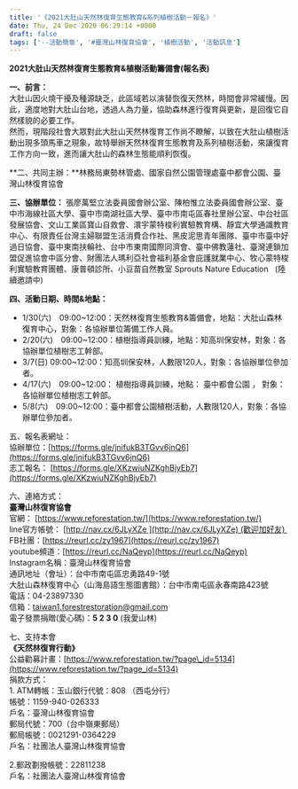 ```yaml
---
title: '《2021大肚山天然林復育生態教育&系列植樹活動－報名》'
date: Thu, 24 Dec 2020 06:29:14 +0000
draft: false
tags: ['--活動簡章', '#臺灣山林復育協會', '植樹活動', '活動訊息']
---
```


**2021大肚山天然林復育生態教育&植樹活動籌備會(報名表)**  
  
**一、前言：**  
大肚山因火燒干擾及種源缺乏，此區域若以演替恢復天然林，時間會非常緩慢。因此，適度地對大肚山台地，透過人為力量，協助森林進行復育與更新，是回復它自然樣貌的必要工作。  
然而，現階段社會大眾對此大肚山天然林復育工作尚不瞭解，以致在大肚山植樹活動出現多頭馬車之現象，故特舉辦天然林復育生態教育及系列植樹活動，來讓復育工作方向一致，進而讓大肚山的森林生態能順利恢復。

**二、共同主辦：**林務局東勢林管處、國家自然公園管理處臺中都會公園、臺灣山林復育協會

**三、協辦單位：** 張廖萬堅立法委員國會辦公室、陳柏惟立法委員國會辦公室、臺中市海線社區大學、臺中市南湖社區大學、臺中市南屯區春社里辦公室、中台社區發展協會、文山工業區寶山自救會、澴宇蒙特梭利實驗教育構、靜宜大學通識教育中心、有限責任台灣主婦聯盟生活消費合作社、黑皮泥思青年團隊、臺中市臺中好過日協會、臺中東南扶輪社、台中市東南國際同濟會、臺中佛教蓮社、臺灣連鎖加盟促進協會中區分會、財團法人瑪利亞社會福利基金會庇護就業中心、牧心蒙特梭利實驗教育團體、康普頓診所、小豆苗自然教室 Sprouts Nature Education   (陸續邀請中)

**四、活動日期、時間&地點：**

*   1/30(六)　09:00~12:00：天然林復育生態教育&籌備會，地點：大肚山森林復育中心，對象：各協辦單位籌備工作人員。
*   2/20(六)　09:00~12:00：植樹指導員訓練，地點：知高圳保安林，對象：各協辦單位植樹志工幹部。
*   3/7(日) 09:00~12:00：知高圳保安林，人數限120人，對象：各協辦單位參加者。
*   4/17(六)　09:00~12:00： 植樹指導員訓練，地點： 臺中都會公園 ， 對象：各協辦單位植樹志工幹部。
*   5/8(六)　09:00~12:00：臺中都會公園植樹活動，人數限120人，對象：各協辦單位參加者。

五、報名表網址：  
協辦單位：[https://forms.gle/jnifukB3TGvv6jnQ6](https://forms.gle/jnifukB3TGvv6jnQ6)  
志工報名： [https://forms.gle/XKzwiuNZKghBjyEb7](https://forms.gle/XKzwiuNZKghBjyEb7)

六、連絡方式：  
**臺灣山林復育協會**  
官網： [https://www.reforestation.tw/](https://www.reforestation.tw/)  
line官方帳號： [http://nav.cx/6JLyXZe ](http://nav.cx/6JLyXZe) (歡迎加好友)   
FB社團：[https://reurl.cc/zy1967](https://reurl.cc/zy1967)  
youtube頻道：[https://reurl.cc/NaQeyp](https://reurl.cc/NaQeyp)  
Instagram名稱：臺灣山林復育協會   
通訊地址（會址）：台中市南屯區忠勇路49-1號  
大肚山森林復育中心（山海島語生態圖書館）：台中市南屯區永春南路423號  
電話：04-23897330  
信箱：[taiwan1.forestrestoration@gmail.com](mailto:taiwan1.forestrestoration@gmail.com)  
電子發票捐贈(愛心碼)：**5 2 3 0** (我愛山林)

七、支持本會  
**《天然林復育行動》**  
公益勸募計畫：[https://www.reforestation.tw/?page\_id=5134](https://www.reforestation.tw/?page_id=5134)  
捐款方式：  
1\. ATM轉帳：玉山銀行代號：808 （西屯分行）  
帳號：1159-940-026333  
戶名：臺灣山林復育協會  
郵局代號：700（台中嶺東郵局）  
郵局帳號：0021291-0364229  
戶名：社團法人臺灣山林復育協會  
  
2.郵政劃撥帳號：22811238  
戶名：社團法人臺灣山林復育協會